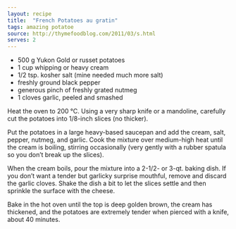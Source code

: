```yaml
---
layout: recipe
title:  "French Potatoes au gratin"
tags: amazing potatoe
source: http://thymefoodblog.com/2011/03/s.html
serves: 2
---
```

* 500 g Yukon Gold or russet potatoes 
* 1 cup whipping or heavy cream
* 1/2 tsp. kosher salt (mine needed much more salt)
* freshly ground black pepper 
* generous pinch of freshly grated nutmeg 
* 1 cloves garlic, peeled and smashed 

Heat the oven to 200 °C. Using a very sharp knife or a mandoline, carefully cut the potatoes into 1/8-inch slices (no thicker).

Put the potatoes in a large heavy-based saucepan and add the cream, salt, pepper, nutmeg, and garlic. Cook the mixture over medium-high heat until the cream is boiling, stirring occasionally (very gently with a rubber spatula so you don’t break up the slices).

When the cream boils, pour the mixture into a 2-1/2- or 3-qt. baking dish. If you don’t want a tender but garlicky surprise mouthful, remove and discard the garlic cloves. Shake the dish a bit to let the slices settle and then sprinkle the surface with the cheese.

Bake in the hot oven until the top is deep golden brown, the cream has thickened, and the potatoes are extremely tender when pierced with a knife, about 40 minutes. 

